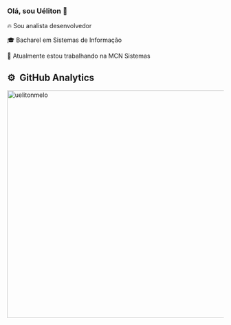 ### Olá, sou Uéliton 👋

🔥 Sou analista desenvolvedor

🎓 Bacharel em Sistemas de Informação

🔭 Atualmente estou trabalhando na MCN Sistemas

## ⚙️ &nbsp;GitHub Analytics

<p align="left">
<img width="530em" src="https://github-readme-stats.vercel.app/api?username=uelitonmelo&show_icons=true&theme=vision-friendly-dark" alt="uelitonmelo"/>
 </p>



